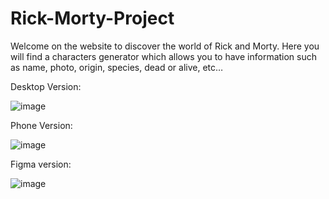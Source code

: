 # Rick-Morty-Project
Welcome on the website to discover the world of Rick and Morty.
Here you will find a characters generator which allows you to have information such as name, photo, origin, species, dead or alive, etc…

Desktop Version:

![image](https://github.com/Vincent-Ale/Rick-Morty-Project/assets/159807430/bb91e670-9dab-410e-994b-8341a137b212)



Phone Version:

![image](https://github.com/Vincent-Ale/Rick-Morty-Project/assets/159807430/6322ed84-f4a0-4f42-ae6a-88a9baae54a8)



Figma version:

![image](https://github.com/Vincent-Ale/Rick-Morty-Project/assets/159807430/8674a5ac-7076-4f08-b0e3-611a5c9f0dcc)


